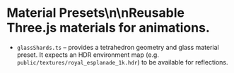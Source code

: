 # Material Presets\n\nReusable Three.js materials for animations.

- `glassShards.ts` – provides a tetrahedron geometry and glass material preset. It expects an HDR environment map (e.g. `public/textures/royal_esplanade_1k.hdr`) to be available for reflections.
